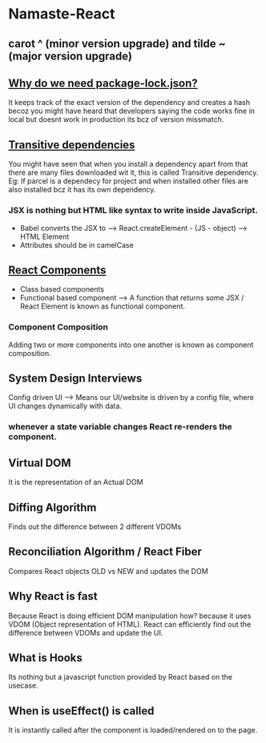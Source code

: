 # Namaste-React

## carot ^ (minor version upgrade) and tilde ~ (major version upgrade)

## **<u>Why do we need package-lock.json?</u>**
It keeps track of the exact version of the dependency and creates a hash becoz you might have heard that developers saying the code works fine in local but doesnt work in production its bcz of version missmatch.

## **<u>Transitive dependencies</u>**
 You might have seen that when you install a dependency apart from that there are many files downloaded wit it, this is called Transitive dependency. Eg: If parcel is a dependecy for project and when installed other files are also installed bcz it has its own dependency.

### JSX is nothing but HTML like syntax to write inside JavaScript.

- Babel converts the JSX to --> React.createElement - (JS - object) --> HTML Element
- Attributes should be in camelCase

## <u>React Components</u>
- Class based components
- Functional based component --> A function that returns some JSX / React Element is known as functional component.

### Component Composition
Adding two or more components into one another is known as component composition.

## System Design Interviews
Config driven UI --> Means our UI/website is driven by a config file, where UI changes dynamically with data.

### whenever a state variable changes React re-renders the component.

## Virtual DOM
It is the representation of an Actual DOM

## Diffing Algorithm
Finds out the difference between 2 different VDOMs

## Reconciliation Algorithm / React Fiber
Compares React objects OLD vs NEW and updates the DOM

## Why React is fast 
Because React is doing efficient DOM manipulation how? because it uses VDOM (Object representation of HTML). React can efficiently find out the difference between VDOMs and update the UI.

## What is Hooks
Its nothing but a javascript function provided by React based on the usecase.

## When is useEffect() is called
It is instantly called after the component is loaded/rendered on to the page.



